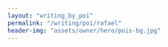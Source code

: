 ```yaml
---
layout: "writing_by_poi"
permalink: "/writing/poi/rafael"
header-img: "assets/owner/hero/pois-bg.jpg"
---
```

